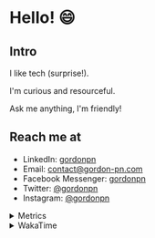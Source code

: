 # Hello! 😄

## Intro

I like tech (surprise!).

I'm curious and resourceful.

Ask me anything, I'm friendly!

## Reach me at

- LinkedIn: [gordonpn](https://www.linkedin.com/in/gordonpn/)
- Email: [contact@gordon-pn.com](mailto:contact@gordon-pn.com)
- Facebook Messenger: [gordonpn](https://www.messenger.com/t/Gordonpn)
- Twitter: [@gordonpn](https://twitter.com/Gordonpn)
- Instagram: [@gordonpn](https://www.instagram.com/gordonpn/)

<details>
  <summary>Metrics</summary>

  <img align="center" src="https://github.com/gordonpn/gordonpn/blob/master/github-metrics.svg" alt="GitHub Metrics">

</details>

<details>
  <summary>WakaTime</summary>

  <!--START_SECTION:waka-->
![Code Time](http://img.shields.io/badge/Code%20Time-176%20hrs%2042%20mins-blue)

![Profile Views](http://img.shields.io/badge/Profile%20Views-0-blue)

**🐱 My GitHub Data** 

> 🏆 267 Contributions in the Year 2022
 > 
> 📦 132.3 kB Used in GitHub's Storage 
 > 
> 🚫 Not Opted to Hire
 > 
> 📜 32 Public Repositories 
 > 
> 🔑 15 Private Repositories  
 > 
**I'm an Early 🐤** 

```text
🌞 Morning    179 commits    █████░░░░░░░░░░░░░░░░░░░░   19.96% 
🌆 Daytime    345 commits    █████████░░░░░░░░░░░░░░░░   38.46% 
🌃 Evening    355 commits    ██████████░░░░░░░░░░░░░░░   39.58% 
🌙 Night      18 commits     ░░░░░░░░░░░░░░░░░░░░░░░░░   2.01%

```
📅 **I'm Most Productive on Wednesday** 

```text
Monday       153 commits    ████░░░░░░░░░░░░░░░░░░░░░   17.06% 
Tuesday      139 commits    ████░░░░░░░░░░░░░░░░░░░░░   15.5% 
Wednesday    166 commits    ████░░░░░░░░░░░░░░░░░░░░░   18.51% 
Thursday     114 commits    ███░░░░░░░░░░░░░░░░░░░░░░   12.71% 
Friday       134 commits    ███░░░░░░░░░░░░░░░░░░░░░░   14.94% 
Saturday     70 commits     ██░░░░░░░░░░░░░░░░░░░░░░░   7.8% 
Sunday       121 commits    ███░░░░░░░░░░░░░░░░░░░░░░   13.49%

```


📊 **This Week I Spent My Time On** 

```text
⌚︎ Time Zone: America/Toronto

💬 Programming Languages: 
Python                   38 mins             █████████████████░░░░░░░░   68.1% 
Makefile                 4 mins              ██░░░░░░░░░░░░░░░░░░░░░░░   8.76% 
Bash                     4 mins              ██░░░░░░░░░░░░░░░░░░░░░░░   8.59% 
YAML                     3 mins              █░░░░░░░░░░░░░░░░░░░░░░░░   5.44% 
reStructuredText         2 mins              █░░░░░░░░░░░░░░░░░░░░░░░░   5.05%

🔥 Editors: 
VS Code                  55 mins             █████████████████████████   100.0%

🐱‍💻 Projects: 
maplelegends-vote-reminde44 mins             ████████████████████░░░░░   79.7% 
proxy-server             5 mins              ██░░░░░░░░░░░░░░░░░░░░░░░   9.77% 
discord-bot              4 mins              ██░░░░░░░░░░░░░░░░░░░░░░░   8.02% 
dotfiles                 1 min               ░░░░░░░░░░░░░░░░░░░░░░░░░   2.51%

💻 Operating System: 
Mac                      55 mins             █████████████████████████   100.0%

```

**I Mostly Code in JavaScript** 

```text
JavaScript               10 repos            ████░░░░░░░░░░░░░░░░░░░░░   18.87% 
Java                     10 repos            ████░░░░░░░░░░░░░░░░░░░░░   18.87% 
Python                   6 repos             ██░░░░░░░░░░░░░░░░░░░░░░░   11.32% 
Ruby                     4 repos             ██░░░░░░░░░░░░░░░░░░░░░░░   7.55% 
TypeScript               4 repos             ██░░░░░░░░░░░░░░░░░░░░░░░   7.55%

```


**Timeline**

![Chart not found](https://raw.githubusercontent.com/gordonpn/gordonpn/master/charts/bar_graph.png) 


 Last Updated on 06/06/2022 04:40:38 UTC
<!--END_SECTION:waka-->
</details>
